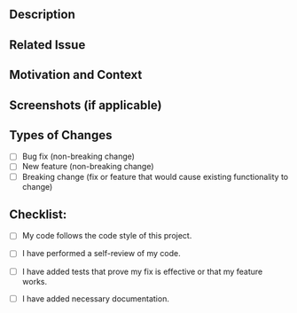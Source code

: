 ## Description
<!-- Describe your changes in detail -->

## Related Issue
<!-- Link to the issue here -->

## Motivation and Context
<!-- Why is this change required? What problem does it solve? -->

## Screenshots (if applicable)

## Types of Changes
- [ ] Bug fix (non-breaking change)
- [ ] New feature (non-breaking change)
- [ ] Breaking change (fix or feature that would cause existing functionality to change)

## Checklist:
- [ ] My code follows the code style of this project.
- [ ] I have performed a self-review of my code.
- [ ] I have added tests that prove my fix is effective or that my feature works.
- [ ] I have added necessary documentation.

